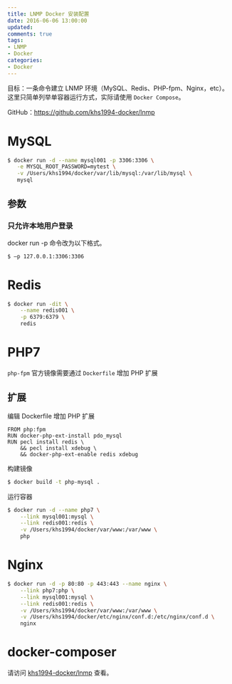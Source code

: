 ```yaml
---
title: LNMP Docker 安装配置
date: 2016-06-06 13:00:00
updated:
comments: true
tags:
- LNMP
- Docker
categories:
- Docker
---
```


目标：一条命令建立 LNMP 环境（MySQL、Redis、PHP-fpm、Nginx，etc）。这里只简单列举单容器运行方式，实际请使用 `Docker Compose`。

GitHub：https://github.com/khs1994-docker/lnmp

<!--more-->

# MySQL

```bash
$ docker run -d --name mysql001 -p 3306:3306 \
   -e MYSQL_ROOT_PASSWORD=mytest \
   -v /Users/khs1994/docker/var/lib/mysql:/var/lib/mysql \
   mysql
```

## 参数

### 只允许本地用户登录

docker run -p 命令改为以下格式。

```bash
$ –p 127.0.0.1:3306:3306
```

# Redis

```bash
$ docker run -dit \
    --name redis001 \
    -p 6379:6379 \
    redis
```

# PHP7

`php-fpm` 官方镜像需要通过 `Dockerfile` 增加 PHP 扩展

## 扩展

编辑 Dockerfile 增加 PHP 扩展

```docker
FROM php:fpm
RUN docker-php-ext-install pdo_mysql
RUN pecl install redis \
    && pecl install xdebug \
    && docker-php-ext-enable redis xdebug
```

构建镜像

```bash
$ docker build -t php-mysql .
```

运行容器

```bash
$ docker run -d --name php7 \
    --link mysql001:mysql \
    --link redis001:redis \
    -v /Users/khs1994/docker/var/www:/var/www \
    php
```

# Nginx

```bash
$ docker run -d -p 80:80 -p 443:443 --name nginx \
    --link php7:php \
    --link mysql001:mysql \
    --link redis001:redis \
    -v /Users/khs1994/docker/var/www:/var/www \
    -v /Users/khs1994/docker/etc/nginx/conf.d:/etc/nginx/conf.d \
    nginx
```

# docker-composer

请访问 [khs1994-docker/lnmp](https://github.com/khs1994-docker/lnmp) 查看。
